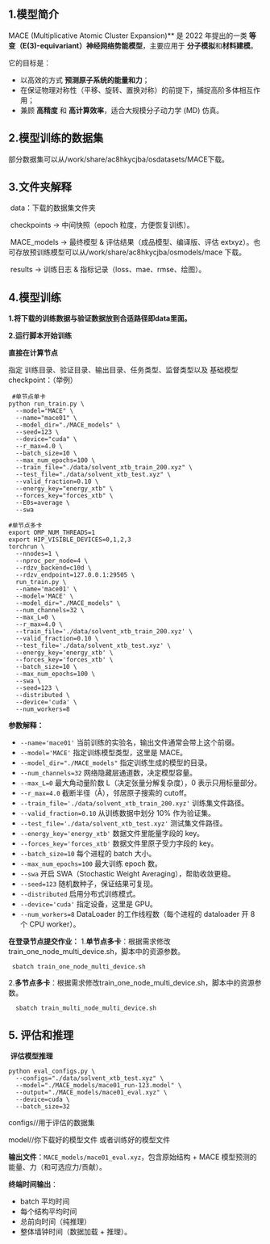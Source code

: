 ## 1.模型简介

MACE (Multiplicative Atomic Cluster Expansion)** 是 2022 年提出的一类 **等变（E(3)-equivariant）神经网络势能模型**，主要应用于 **分子模拟**和**材料建模**。

它的目标是：

- 以高效的方式 **预测原子系统的能量和力**；
- 在保证物理对称性（平移、旋转、置换对称）的前提下，捕捉高阶多体相互作用；
- 兼顾 **高精度** 和 **高计算效率**，适合大规模分子动力学 (MD) 仿真。

## 2.模型训练的数据集

部分数据集可以从/work/share/ac8hkycjba/osdatasets/MACE下载。

##   3.文件夹解释

​     data：下载的数据集文件夹

​     checkpoints → 中间快照（epoch 粒度，方便恢复训练）。

​     MACE_models → 最终模型 & 评估结果（成品模型、编译版、评估 extxyz）。也可存放预训练模型可以从/work/share/ac8hkycjba/osmodels/mace 下载。

​     results → 训练日志 & 指标记录（loss、mae、rmse、绘图）。

##   4.模型训练

**1.将下载的训练数据与验证数据放到合适路径即data里面。**

**2.运行脚本开始训练**

   **直接在计算节点** 

   指定 训练目录、验证目录、输出目录、任务类型、监督类型以及 基础模型 checkpoint：（举例）

```
 #单节点单卡
python run_train.py \
  --model="MACE" \
  --name="mace01" \
  --model_dir="./MACE_models" \
  --seed=123 \
  --device="cuda" \
  --r_max=4.0 \
  --batch_size=10 \
  --max_num_epochs=100 \
  --train_file="./data/solvent_xtb_train_200.xyz" \
  --test_file="./data/solvent_xtb_test.xyz" \
  --valid_fraction=0.10 \
  --energy_key="energy_xtb" \
  --forces_key="forces_xtb" \
  --E0s=average \
  --swa
```

```
#单节点多卡
export OMP_NUM_THREADS=1
export HIP_VISIBLE_DEVICES=0,1,2,3
torchrun \
  --nnodes=1 \
  --nproc_per_node=4 \
  --rdzv_backend=c10d \
  --rdzv_endpoint=127.0.0.1:29505 \
  run_train.py \
  --name='mace01' \
  --model='MACE' \
  --model_dir="./MACE_models" \
  --num_channels=32 \
  --max_L=0 \
  --r_max=4.0 \
  --train_file='./data/solvent_xtb_train_200.xyz' \
  --valid_fraction=0.10 \
  --test_file='./data/solvent_xtb_test.xyz' \
  --energy_key='energy_xtb' \
  --forces_key='forces_xtb' \
  --batch_size=10 \
  --max_num_epochs=100 \
  --swa \
  --seed=123 \
  --distributed \
  --device='cuda' \
  --num_workers=8
```

**参数解释：**

- `--name='mace01'`
  当前训练的实验名，输出文件通常会带上这个前缀。
- `--model='MACE'`
  指定训练模型类型，这里是 MACE。
- `--model_dir="./MACE_models"`
  指定训练生成的模型的目录。
- `--num_channels=32`
  网络隐藏层通道数，决定模型容量。
- `--max_L=0`
  最大角动量阶数 L（决定张量分解复杂度），0 表示只用标量部分。
- `--r_max=4.0`
  截断半径（Å），邻居原子搜索的 cutoff。
- `--train_file='./data/solvent_xtb_train_200.xyz'`
  训练集文件路径。
- `--valid_fraction=0.10`
  从训练数据中划分 10% 作为验证集。
- `--test_file='./data/solvent_xtb_test.xyz'`
  测试集文件路径。
- `--energy_key='energy_xtb'`
  数据文件里能量字段的 key。
- `--forces_key='forces_xtb'`
  数据文件里原子受力字段的 key。
- `--batch_size=10`
  每个进程的 batch 大小。
- `--max_num_epochs=100`
  最大训练 epoch 数。
- `--swa`
  开启 SWA（Stochastic Weight Averaging），帮助收敛更稳。
- `--seed=123`
  随机数种子，保证结果可复现。
- `--distributed`
  启用分布式训练模式。
- `--device='cuda'`
  指定设备，这里是 GPU。
- `--num_workers=8`
  DataLoader 的工作线程数（每个进程的 dataloader 开 8 个 CPU worker）。

**在登录节点提交作业：**
​    1.**单节点多卡**：根据需求修改train_one_node_multi_device.sh，脚本中的资源参数。

```
 sbatch train_one_node_multi_device.sh
```

​    2.**多节点多卡**：根据需求修改train_one_node_multi_device.sh，脚本中的资源参数。

```
  sbatch train_multi_node_multi_device.sh
```



## 5. 评估和推理

​    **评估模型推理**

```
python eval_configs.py \
  --configs="./data/solvent_xtb_test.xyz" \
  --model="./MACE_models/mace01_run-123.model" \
  --output="./MACE_models/mace01_eval.xyz" \
  --device=cuda \
  --batch_size=32
```

configs//用于评估的数据集

model//你下载好的模型文件 或者训练好的模型文件

**输出文件**：`MACE_models/mace01_eval.xyz`，包含原始结构 + MACE 模型预测的能量、力（和可选应力/贡献）。

**终端时间输出**：

- batch 平均时间
- 每个结构平均时间
- 总前向时间（纯推理）
- 整体墙钟时间（数据加载 + 推理）。